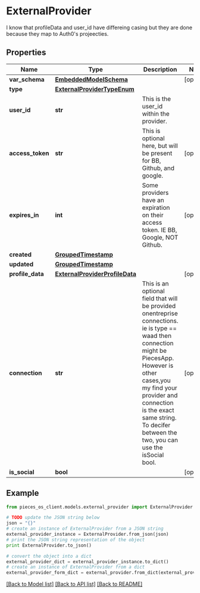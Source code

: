 # ExternalProvider

I know that profileData and user_id have differeing casing but they are done because they map to Auth0's projeecties.

## Properties

Name | Type | Description | Notes
------------ | ------------- | ------------- | -------------
**var_schema** | [**EmbeddedModelSchema**](EmbeddedModelSchema.md) |  | [optional] 
**type** | [**ExternalProviderTypeEnum**](ExternalProviderTypeEnum.md) |  | 
**user_id** | **str** | This is the user_id within the provider. | 
**access_token** | **str** | This is optional here, but will be present for BB, Github, and google. | [optional] 
**expires_in** | **int** | Some providers have an expiration on their access token. IE BB, Google, NOT Github. | [optional] 
**created** | [**GroupedTimestamp**](GroupedTimestamp.md) |  | 
**updated** | [**GroupedTimestamp**](GroupedTimestamp.md) |  | 
**profile_data** | [**ExternalProviderProfileData**](ExternalProviderProfileData.md) |  | [optional] 
**connection** | **str** | This is an optional field that will be provided onentreprise connections. ie is type &#x3D;&#x3D; waad then connection might be PiecesApp. However is other cases,you my find your provider and connection is the exact same string. To decifer between the two, you can use the isSocial bool. | [optional] 
**is_social** | **bool** |  | [optional] 

## Example

```python
from pieces_os_client.models.external_provider import ExternalProvider

# TODO update the JSON string below
json = "{}"
# create an instance of ExternalProvider from a JSON string
external_provider_instance = ExternalProvider.from_json(json)
# print the JSON string representation of the object
print ExternalProvider.to_json()

# convert the object into a dict
external_provider_dict = external_provider_instance.to_dict()
# create an instance of ExternalProvider from a dict
external_provider_form_dict = external_provider.from_dict(external_provider_dict)
```
[[Back to Model list]](../README.md#documentation-for-models) [[Back to API list]](../README.md#documentation-for-api-endpoints) [[Back to README]](../README.md)


